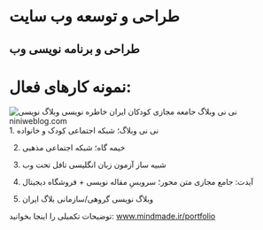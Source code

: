 # طراحی و توسعه وب سایت

<h2>
طراحی و برنامه نویسی وب
</h2>

<h1>
نمونه کارهای فعال:
</h1>

<img src="https://mindmade.ir/thm/up/niniweblog-screen-1400.jpg?1" alt="نی نی وبلاگ جامعه مجازی کودکان ایران خاطره نویسی وبلاگ نویسی niniweblog.com">
1. نی نی وبلاگ؛ شبکه اجتماعی کودک و خانواده

2. خیمه گاه؛ شبکه اجتماعی مذهبی

3. شبیه ساز آزمون زبان انگلیسی تافل تحت وب

4. آیدت: جامع مجازی متن محور؛ سرویسِ مقاله نویسی + فروشگاه دیجیتال

5. وبلاگ نویسی گروهی/سازمانی بلاگ ایران

توضیحات تکمیلی را اینجا بخوانید:
www.mindmade.ir/portfolio
